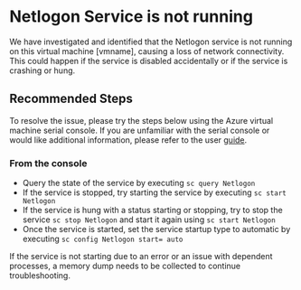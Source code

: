 <properties
  pageTitle="Netlogon service Not running"
  description="NetlogonNotRunning"
  infoBubbleText="Netlogon service is not running in your VM preventing network connectivity. See details on the right."
  service="microsoft.compute"
  resource="virtualmachines"
  authors="timbasham"
  ms.author="tibasham"
  displayOrder=""
  articleId="NetlogonService"
  diagnosticScenario="Netlogon service Not running"
  selfHelpType="diagnostics"
  supportTopicIds="32411835"
  resourceTags="windows"
  productPesIds="14749"
  cloudEnvironments="public"
/>

# Netlogon Service is not running

<!--issueDescription-->
We have investigated and identified that the Netlogon service is not running on this virtual machine <!--$vmname-->[vmname]<!--/$vmname-->, causing a loss of network connectivity. This could happen if the service is disabled accidentally or if the service is crashing or hung.

<!--/issueDescription-->

## **Recommended Steps**
To resolve the issue, please try the steps below using the Azure virtual machine serial console.  If you are unfamiliar with the serial console or would like additional information, please refer to the user [guide](https://docs.microsoft.com/azure/virtual-machines/windows/serial-console).

### From the console

  * Query the state of the service by executing `sc query Netlogon`
  * If the service is stopped, try starting the service by executing `sc start Netlogon`
  * If the service is hung with a status starting or stopping, try to stop the service `sc stop Netlogon` and start it again using `sc start Netlogon`
  * Once the service is started, set the service startup type to automatic by executing `sc config Netlogon start= auto`

If the service is not starting due to an error or an issue with dependent processes, a memory dump needs to be collected to continue troubleshooting.
